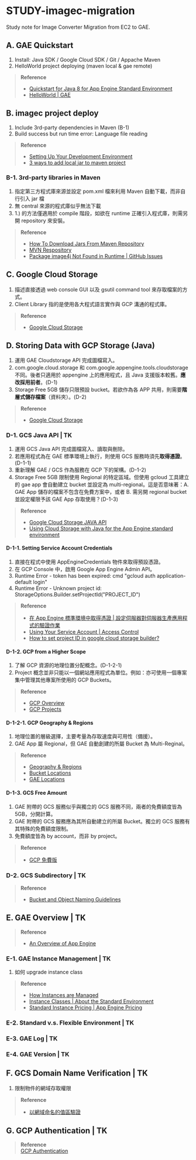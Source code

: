 # STUDY-imagec-migration
Study note for Image Converter Migration from EC2 to GAE.

## A. GAE Quickstart
1. Install: Java SDK / Google Cloud SDK / Git / Appache Maven
1. HelloWorld project deploying (maven local & gae remote)

> **Reference**  
> - [Quickstart for Java 8 for App Engine Standard Environment](https://cloud.google.com/appengine/docs/standard/java/quickstart)  
> - [HelloWorld | GAE](https://gae-hello-world-230206.appspot.com/)

## B. imagec project deploy
1. Include 3rd-party dependencies in Maven (B-1)
1. Build success but run time error: Language file reading

> **Reference**  
> - [Setting Up Your Development Environment](https://cloud.google.com/appengine/docs/standard/java/building-app/environment-setup)  
> - [3 ways to add local jar to maven project](http://roufid.com/3-ways-to-add-local-jar-to-maven-project/)

### B-1. 3rd-party libraries in Maven
1. 指定第三方程式庫來源並設定 pom.xml 檔來利用 Maven 自動下載，而非自行引入 jar 檔
1. 無 central 來源的程式庫似乎無法下載
1. 1.) 的方法僅適用於 compile 階段，如欲在 runtime 正確引入程式庫，則需另開 repository 來安裝。

> **Reference**  
> - [How To Download Jars From Maven Repository](https://www.dev2qa.com/how-to-download-jars-from-maven-repository/)  
> - [MVN Respository](https://mvnrepository.com/)  
> - [Package image4j Not Found in Runtime | GitHub Issues](https://github.com/nizniz187/imagec-gae/issues/7)

## C. Google Cloud Storage
1. 描述直接透過 web console GUI 以及 gsutil command tool 來存取檔案的方式。
2. Client Library 指的是使用各大程式語言實作與 GCP 溝通的程式庫。

> **Reference**  
> - [Google Cloud Storage](https://cloud.google.com/storage/)

## D. Storing Data with GCP Storage (Java)
1. 運用 GAE Cloudstorage API 完成圖檔寫入。
2. com.google.cloud.storage 和 com.google.appengine.tools.cloudstorage 不同。後者只適用於 appengine 上的應用程式，且 Java 支援版本較舊。**應改採用前者**。(D-1)
3. Storage Free 5GB 儲存只限預設 bucket。若欲作為各 APP 共用，則需要**階層式儲存檔案**（資料夾）。(D-2)

> **Reference**  
> - [Google Cloud Storage](https://cloud.google.com/storage/)

### D-1. GCS Java API | TK
1. 運用 GCS Java API 完成圖檔寫入、讀取與刪除。
2. 若應用程式為在 GAE 標準環境上執行，則使用 GCS 服務時須先**取得憑證**。(D-1-1)
3. 重新理解 GAE / GCS 作為服務在 GCP 下的架構。(D-1-2)
4. Storage Free 5GB 限制使用 Regional 的特定區域。但使用 gcloud 工具建立的 gae app 會自動建立 bucket 並設定為 multi-regional。這是否意味著：A. GAE App 儲存的檔案不包含在免費方案中，或者 B. 需另開 regional bucket 並設定權限予該 GAE App 存取使用？(D-1-3)

> **Reference**  
> - [Google Cloud Storage JAVA API](https://googleapis.github.io/google-cloud-java/google-cloud-clients/apidocs/index.html)  
> - [Using Cloud Storage with Java for the App Engine standard environment](https://cloud.google.com/java/getting-started-appengine-standard/using-cloud-storage/)

#### D-1-1. Setting Service Account Credentials
1. 直接在程式中使用 AppEngineCredentials 物件來取得預設憑證。
2. 在 GCP Console 中，啟用 Google App Engine Admin API。
3. Runtime Error - token has been expired: cmd "gcloud auth application-default login"
4. Runtime Error - Unknown project id: StorageOptions.Builder.setProjectId("PROJECT_ID")

> **Reference**  
> - [在 App Engine 標準環境中取得憑證 | 設定伺服器對伺服器生產應用程式的驗證作業](https://cloud.google.com/docs/authentication/production?hl=zh-tw#obtaining_and_providing_service_account_credentials_manually#obtaining_credentials_on_app_engine_standard_environment)  
> - [Using Your Service Account | Access Control](https://cloud.google.com/appengine/docs/standard/java/access-control)  
> - [How to set project ID in google cloud storage builder?](https://stackoverflow.com/questions/47388452/how-to-set-project-id-in-google-cloud-storage-builder)

#### D-1-2. GCP from a Higher Scope
1. 了解 GCP 資源的地理位置分配概念。(D-1-2-1)
2. Project 概念並非只能以一個網站應用程式為單位。例如：亦可使用一個專案集中管理其他專案所使用的 GCP Buckets。

> **Reference**  
> - [GCP Overview](https://cloud.google.com/docs/overview/)  
> - [GCP Projects](https://cloud.google.com/storage/docs/projects)

#### D-1-2-1. GCP Geography & Regions
1. 地理位置的層級選擇，主要考量為存取速度與可用性（備援）。
2. GAE App 屬 Regional，但 GAE 自動創建的所屬 Bucket 為 Multi-Reginal。

> **Reference**  
> - [Geography & Regions](https://cloud.google.com/docs/geography-and-regions#geographic_management_of_data)  
> - [Bucket Locations](https://cloud.google.com/storage/docs/locations)  
> - [GAE Locations](https://cloud.google.com/appengine/docs/locations)

#### D-1-3. GCS Free Amount
1. GAE 附帶的 GCS 服務似乎與獨立的 GCS 服務不同，兩者的免費額度皆為 5GB，分開計算。
2. GAE 附帶的 GCS 服務應為其所自動建立的所屬 Bucket。獨立的 GCS 服務有其特殊的免費額度限制。
3. 免費額度皆為 by account，而非 by project。

> **Reference**  
> - [GCP 免費版](https://cloud.google.com/free/docs/gcp-free-tier?hl=zh-tw)

### D-2. GCS Subdirectory | TK

> **Reference**  
> - [Bucket and Object Naming Guidelines](https://cloud.google.com/storage/docs/naming)

## E. GAE Overview | TK

> **Reference**  
> - [An Overview of App Engine](https://cloud.google.com/appengine/docs/standard/java/an-overview-of-app-engine)

### E-1. GAE Instance Management | TK
1. 如何 upgrade instance class

> **Reference**  
> - [How Instances are Managed](https://cloud.google.com/appengine/docs/standard/java/how-instances-are-managed)  
> - [Instance Classes | About the Standard Environment](https://cloud.google.com/appengine/docs/standard/#instance_classes)  
> - [Standard Instance Pricing | App Engine Pricing](https://cloud.google.com/appengine/pricing#standard_instance_pricing)

### E-2. Standard v.s. Flexible Environment | TK

### E-3. GAE Log | TK

### E-4. GAE Version | TK

## F. GCS Domain Name Verification | TK
1. 限制物件的網域存取權限

> **Reference**  
> - [以網域命名的值區驗證](https://cloud.google.com/storage/docs/domain-name-verification)

## G. GCP Authentication | TK

> **Reference**  
> [GCP Authentication](https://cloud.google.com/docs/authentication/)
